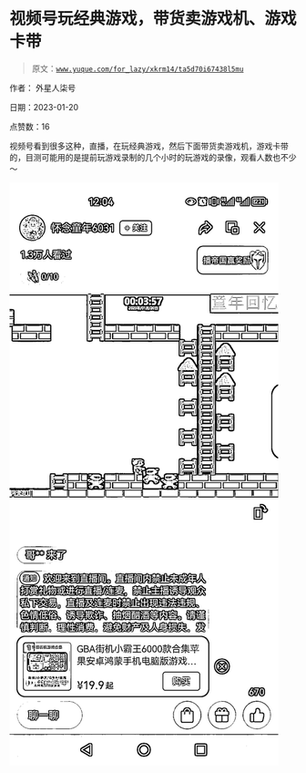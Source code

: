 # 视频号玩经典游戏，带货卖游戏机、游戏卡带

> 原文：[`www.yuque.com/for_lazy/xkrm14/ta5d70i67438l5mu`](https://www.yuque.com/for_lazy/xkrm14/ta5d70i67438l5mu)



作者： 外星人柒号 

日期：2023-01-20 

点赞数：16 

视频号看到很多这种，直播，在玩经典游戏，然后下面带货卖游戏机，游戏卡带的，目测可能用的是提前玩游戏录制的几个小时的玩游戏的录像，观看人数也不少～ 

![](img/e97a527bef754acea8bb2c37f3fbfa21.png) 

